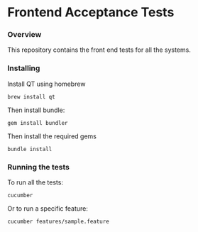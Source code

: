 Frontend Acceptance Tests
===============

### Overview

This repository contains the front end tests for all the systems.

### Installing

Install QT using homebrew

```
brew install qt
```

Then install bundle:

```
gem install bundler
```

Then install the required gems

```
bundle install
```

### Running the tests

To run all the tests:

```
cucumber
```

Or to run a specific feature:

```
cucumber features/sample.feature
```

